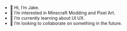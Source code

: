 - 👋 Hi, I’m Jake.
- 👀 I’m interested in Minecraft Modding and Pixel Art.
- 🌱 I’m currently learning about UI UX.
- 💞️ I’m looking to collaborate on something in the future.

<!---
TheYaac/TheYaac is a ✨ special ✨ repository because its `README.md` (this file) appears on your GitHub profile.
You can click the Preview link to take a look at your changes.
--->
